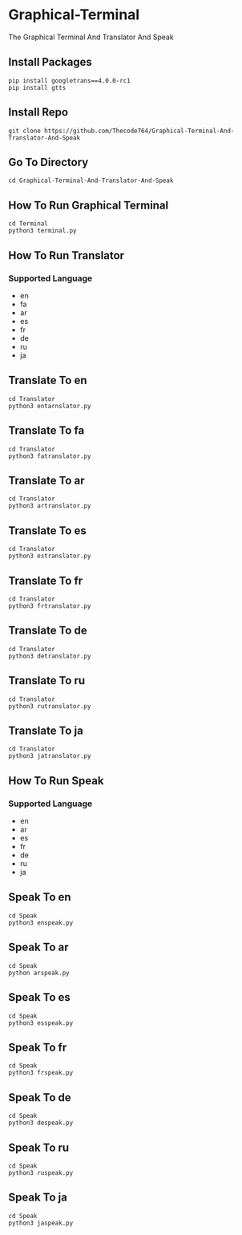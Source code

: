 # Graphical-Terminal
The Graphical Terminal And Translator And Speak 
## Install Packages
```
pip install googletrans==4.0.0-rc1
pip install gtts
```
## Install Repo
```
git clone https://github.com/Thecode764/Graphical-Terminal-And-Translator-And-Speak
```
## Go To Directory
```
cd Graphical-Terminal-And-Translator-And-Speak
```
## How To Run Graphical Terminal
```
cd Terminal
python3 terminal.py
```
## How To Run Translator
### Supported Language
- en
- fa
- ar
- es
- fr
- de
- ru
- ja
## Translate To en
```
cd Translator
python3 entarnslator.py
```
## Translate To fa
```
cd Translator
python3 fatranslator.py
```
## Translate To ar
```
cd Translator
python3 artranslator.py
```
## Translate To es
```
cd Translator
python3 estranslator.py
```
## Translate To fr
```
cd Translator
python3 frtranslator.py
```
## Translate To de
```
cd Translator
python3 detranslator.py
```
## Translate To ru
```
cd Translator
python3 rutranslator.py
```
## Translate To ja
```
cd Translator
python3 jatranslator.py
```
## How To Run Speak
### Supported Language
- en
- ar
- es
- fr
- de
- ru
- ja
## Speak To en
```
cd Speak
python3 enspeak.py
```
## Speak To ar
```
cd Speak
python arspeak.py
```
## Speak To es
```
cd Speak
python3 esspeak.py
```
## Speak To fr
```
cd Speak
python3 frspeak.py
```
## Speak To de
```
cd Speak
python3 despeak.py
```
## Speak To ru
```
cd Speak
python3 ruspeak.py
```
## Speak To ja
```
cd Speak
python3 jaspeak.py
```
